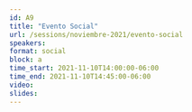 ```yaml
---
id: A9
title: "Evento Social"
url: /sessions/noviembre-2021/evento-social
speakers:
format: social
block: a
time_start: 2021-11-10T14:00:00-06:00
time_end: 2021-11-10T14:45:00-06:00
video:
slides:
---
```

